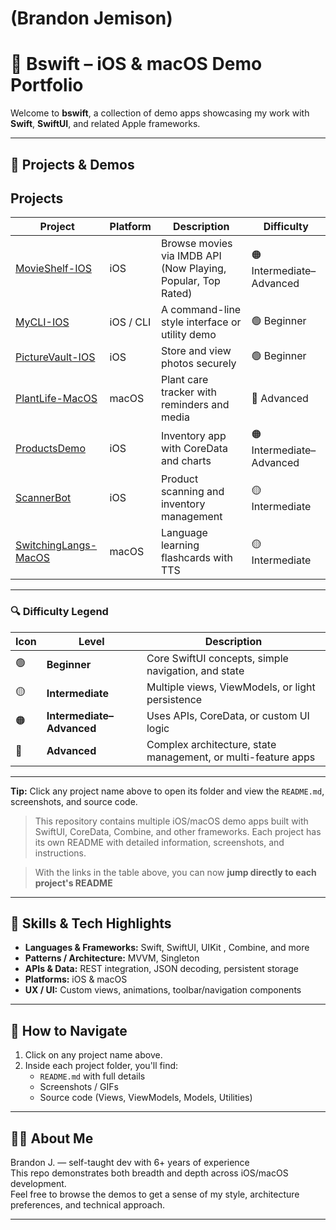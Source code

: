 # (Brandon Jemison)

# 🧩 Bswift – iOS & macOS Demo Portfolio

Welcome to **bswift**, a collection of demo apps showcasing my work with **Swift**, **SwiftUI**, and related Apple frameworks.

---

## 📂 Projects & Demos

## Projects

| Project | Platform | Description | Difficulty |
|----------|-----------|--------------|-------------|
| [MovieShelf-IOS](./MovieShelf-IOS/README.md) | iOS | Browse movies via IMDB API (Now Playing, Popular, Top Rated) | 🟠 Intermediate–Advanced |
| [MyCLI-IOS](./MyCLI-IOS/README.md) | iOS / CLI | A command-line style interface or utility demo | 🟢 Beginner |
| [PictureVault-IOS](./PictureVault-IOS/README.md) | iOS | Store and view photos securely | 🟢 Beginner |
| [PlantLife-MacOS](./PlantLife-MacOS/README.md) | macOS | Plant care tracker with reminders and media | 🔴 Advanced |
| [ProductsDemo](./ProductsDemo/README.md) | iOS | Inventory app with CoreData and charts | 🟠 Intermediate–Advanced |
| [ScannerBot](./ScannerBot/README.md) | iOS | Product scanning and inventory management | 🟡 Intermediate |
| [SwitchingLangs-MacOS](./SwitchingLangs-MacOS/README.md) | macOS | Language learning flashcards with TTS | 🟡 Intermediate |

---

### 🔍 Difficulty Legend

| Icon | Level | Description |
|------|--------|-------------|
| 🟢 | **Beginner** | Core SwiftUI concepts, simple navigation, and state |
| 🟡 | **Intermediate** | Multiple views, ViewModels, or light persistence |
| 🟠 | **Intermediate–Advanced** | Uses APIs, CoreData, or custom UI logic |
| 🔴 | **Advanced** | Complex architecture, state management, or multi-feature apps |

---

**Tip:** Click any project name above to open its folder and view the `README.md`, screenshots, and source code.



> This repository contains multiple iOS/macOS demo apps built with SwiftUI, CoreData, Combine, and other frameworks. Each project has its own README with detailed information, screenshots, and instructions.

> With the links in the table above, you can now **jump directly to each project's README**







---

## 🧰 Skills & Tech Highlights

- **Languages & Frameworks:** Swift, SwiftUI, UIKit , Combine, and more
- **Patterns / Architecture:** MVVM, Singleton  
- **APIs & Data:** REST integration, JSON decoding, persistent storage  
- **Platforms:** iOS & macOS  
- **UX / UI:** Custom views, animations, toolbar/navigation components  

---

## 📌 How to Navigate

1. Click on any project name above.  
2. Inside each project folder, you'll find:
   - `README.md` with full details  
   - Screenshots / GIFs  
   - Source code (Views, ViewModels, Models, Utilities)  

---

## 🧑‍💻 About Me

Brandon J. — self-taught dev with 6+ years of experience  
This repo demonstrates both breadth and depth across iOS/macOS development.  
Feel free to browse the demos to get a sense of my style, architecture preferences, and technical approach.

---


